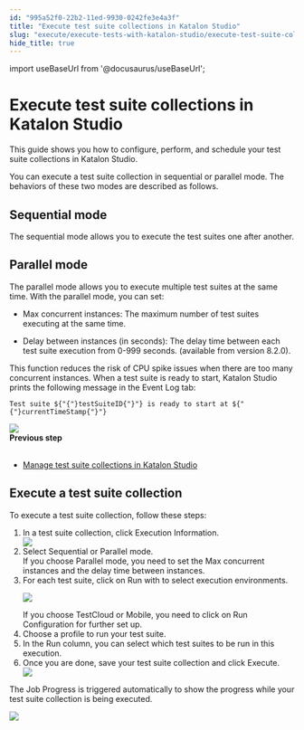 ```yaml
---
id: "995a52f0-22b2-11ed-9930-0242fe3e4a3f"
title: "Execute test suite collections in Katalon Studio"
slug: "execute/execute-tests-with-katalon-studio/execute-test-suite-collections-in-katalon-studio"
hide_title: true
---
```

import useBaseUrl from '@docusaurus/useBaseUrl';


# <a id="concept-742" class="anchor_top_offset"/><a id="ariaid-title1" class="anchor_top_offset"/>Execute test suite collections in <span xmlns="http://www.w3.org/1999/xhtml" className="ph">Katalon Studio</span> 

<p xmlns="http://www.w3.org/1999/xhtml" className="shortdesc">This guide shows you how to configure, perform, and schedule your test suite collections in <span className="ph">Katalon Studio</span>.</p> 
<p xmlns="http://www.w3.org/1999/xhtml" className="p">You can execute a test suite collection in sequential or parallel mode. The behaviors of these two modes are described as follows.</p> 

## Sequential mode

<p xmlns="http://www.w3.org/1999/xhtml" className="p">The sequential mode allows you to execute the test suites one after another.</p> 

## Parallel mode

<div xmlns="http://www.w3.org/1999/xhtml" className="p">The parallel mode allows you to execute multiple test suites at the same time. With the parallel mode, you can set: <ul className="ul"><li className="li"><p className="p"><span className="ph uicontrol">Max concurrent instances</span>: The maximum number of test suites executing at the same time. </p></li><li className="li"><p className="p"><span className="ph uicontrol">Delay between instances (in seconds)</span>: The delay time between each test suite execution from 0-999 seconds. (available from version 8.2.0).</p></li></ul> This function reduces the risk of CPU spike issues when there are too many concurrent instances. When a test suite is ready to start, Katalon Studio prints the following message in the <span className="ph uicontrol">Event Log</span> tab:<pre className="pre codeblock"><code>Test suite ${"{"}testSuiteID{"}"} is ready to start at ${"{"}currentTimeStamp{"}"}</code></pre><img className="image" width={700} src={useBaseUrl("/be51f1e0-64ab-11ed-a602-0242cfbc79b5.png")} /></div>
<nav xmlns="http://www.w3.org/1999/xhtml" role="navigation" className="related-links"><div className="linklist"><strong>Previous step</strong><br /><br /><ul className="linklist"><li className="linklist"><a className="link" href="/organize/manage-tests/manage-test-suite-collections-in-katalon-studio">Manage test suite collections in Katalon Studio</a></li></ul></div></nav> 

## <a id="task-1662" class="anchor_top_offset"/>Execute a test suite collection

<section xmlns="http://www.w3.org/1999/xhtml" className="section context">To execute a test suite collection, follow these steps: </section> 
<ol xmlns="http://www.w3.org/1999/xhtml" className="ol steps"><li className="li step stepexpand"><span className="ph cmd">In a test suite collection, click <span className="ph uicontrol">Execution Information</span>.</span><div className="itemgroup stepxmp"><img className="image" src={useBaseUrl("/be5c0400-64ab-11ed-a602-0242cfbc79b5.png")} /></div></li><li className="li step stepexpand"><span className="ph cmd">Select <span className="ph uicontrol">Sequential</span> or <span className="ph uicontrol">Parallel</span> mode.</span><div className="itemgroup info">If you choose <span className="ph uicontrol">Parallel</span> mode, you need to set the <span className="ph uicontrol">Max concurrent instances</span> and the delay time between instances.</div></li><li className="li step stepexpand"><span className="ph cmd">For each test suite, click on <span className="ph uicontrol">Run with</span> to select execution environments.</span><div className="itemgroup info"><p className="p"><img className="image" width={700} src={useBaseUrl("/be0b7300-64ab-11ed-a602-0242cfbc79b5.png")} /></p></div><div className="itemgroup info">If you choose <span className="ph uicontrol">TestCloud</span> or <span className="ph uicontrol">Mobile</span>, you need to click on <span className="ph uicontrol">Run Configuration</span> for further set up.</div></li><li className="li step stepexpand"><span className="ph cmd">Choose a profile to run your test suite.</span></li><li className="li step stepexpand"><span className="ph cmd">In the <span className="ph uicontrol">Run</span> column, you can select which test suites to be run in this execution.</span></li><li className="li step stepexpand"><span className="ph cmd">Once you are done, save your test suite collection and click <span className="ph uicontrol">Execute</span>.</span><div className="itemgroup stepxmp"><img className="image" width={700} src={useBaseUrl("/be27fbb0-64ab-11ed-a602-0242cfbc79b5.png")} /></div></li></ol> 
<section xmlns="http://www.w3.org/1999/xhtml" className="section result"><p className="p">The <span className="ph uicontrol">Job Progress</span> is triggered automatically to show the progress while your test suite collection is being executed.</p><p className="p"><img className="image" width={700} src={useBaseUrl("/be389d80-64ab-11ed-a602-0242cfbc79b5.png")} /></p></section> 
